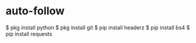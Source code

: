 # auto-follow

$ pkg install python
$ pkg install git
$ pip install headerz
$ pip install bs4
$ pip install requests
